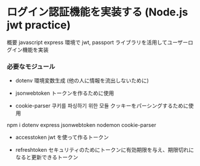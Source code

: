 # ログイン認証機能を実装する (Node.js jwt practice)

概要
javascript express 環境で jwt, passport ライブラリを活用してユーザーログイン機能を実装

### 必要なモジュール

- dotenv
  環境変数生成
  (他の人に情報を流出しないために)

- jsonwebtoken
  トークンを作るために使用

- cookie-parser
  쿠키를 파싱하기 위한 모듈
  クッキーをパーシングするために使用

npm i dotenv express jsonwebtoken nodemon cookie-parser

- accesstoken
  jwt を使って作るトークン

- refreshtoken
  セキュリティのためにトークンに有効期限を与え、期限切れになると更新できるトークン
